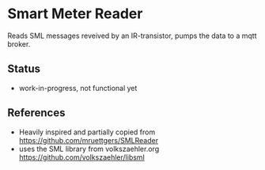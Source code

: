 # Smart Meter Reader 
Reads SML messages reveived by an IR-transistor, pumps the data to a mqtt broker.

Status
---
* work-in-progress, not functional yet

References
---
* Heavily inspired and partially copied from https://github.com/mruettgers/SMLReader
* uses the SML library from volkszaehler.org https://github.com/volkszaehler/libsml
